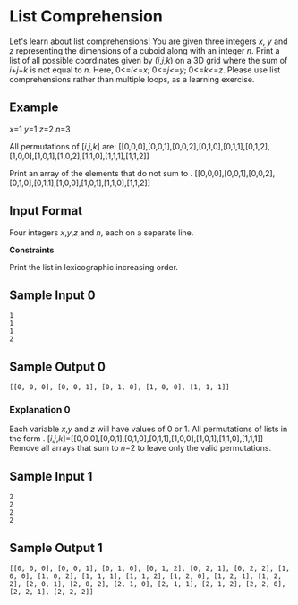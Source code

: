 # List Comprehension
Let's learn about list comprehensions! You are given three integers _x_, _y_ and _z_ representing the dimensions of a cuboid along with an integer _n_. 
Print a list of all possible coordinates given by (_i_,_j_,_k_) on a 3D grid where the sum of _i_+_j_+_k_ is not equal to _n_. 
Here, 0<=_i_<=_x_; 0<=_j_<=_y_; 0<=_k_<=_z_. Please use list comprehensions rather than multiple loops, as a learning exercise.

## Example
_x_=1
_y_=1
_z_=2
_n_=3

All permutations of \[_i_,_j_,_k_\] are:
\[\[0,0,0\],\[0,0,1\],\[0,0,2\],\[0,1,0\],\[0,1,1\],\[0,1,2\],\[1,0,0\],\[1,0,1\],\[1,0,2\],\[1,1,0\],\[1,1,1\],\[1,1,2\]\]

Print an array of the elements that do not sum to .
\[\[0,0,0\],\[0,0,1\],\[0,0,2\],\[0,1,0\],\[0,1,1\],\[1,0,0\],\[1,0,1\],\[1,1,0\],\[1,1,2\]\]

## Input Format

Four integers _x_,_y_,_z_ and _n_, each on a separate line.

**Constraints**

Print the list in lexicographic increasing order.

## Sample Input 0
```
1
1
1
2
```
## Sample Output 0
```
[[0, 0, 0], [0, 0, 1], [0, 1, 0], [1, 0, 0], [1, 1, 1]]
```

### Explanation 0

Each variable _x_,_y_ and _z_ will have values of 0 or 1. All permutations of lists in the form .
\[_i_,_j_,_k_\]=\[\[0,0,0\],\[0,0,1\],\[0,1,0\],\[0,1,1\],\[1,0,0\],\[1,0,1\],\[1,1,0\],\[1,1,1\]\]
Remove all arrays that sum to _n_=2 to leave only the valid permutations.

## Sample Input 1
```
2
2
2
2
```

## Sample Output 1
```
[[0, 0, 0], [0, 0, 1], [0, 1, 0], [0, 1, 2], [0, 2, 1], [0, 2, 2], [1, 0, 0], [1, 0, 2], [1, 1, 1], [1, 1, 2], [1, 2, 0], [1, 2, 1], [1, 2, 2], [2, 0, 1], [2, 0, 2], [2, 1, 0], [2, 1, 1], [2, 1, 2], [2, 2, 0], [2, 2, 1], [2, 2, 2]]
```
